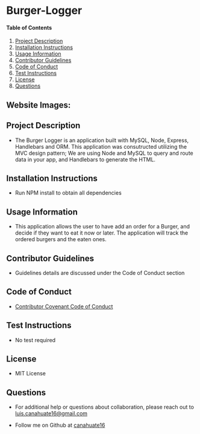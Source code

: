 # Burger-Logger
    
#### Table of Contents
1. [Project Description](#project-description)
2. [Installation Instructions](#installation-instructions)
3. [Usage Information](#usage-information)
4. [Contributor Guidelines](#contributor-guidelines)
5. [Code of Conduct](#code-of-conduct)
6. [Test Instructions](#test-instructions)
7. [License](#license)
8. [Questions](#questions)

## Website Images:

## Project Description
* The Burger Logger is an application built with MySQL, Node, Express, Handlebars and ORM. This application was consutructed utilizing the  MVC design pattern; We are using Node and MySQL to query and route data in your app, and Handlebars to generate the HTML.

## Installation Instructions
* Run NPM install to obtain all dependencies

## Usage Information
* This application allows the user to have add an order for a Burger, and decide if they want to eat it now or later. The application will track the ordered burgers and the eaten ones.

## Contributor Guidelines
* Guidelines details are discussed under the Code of Conduct section

## Code of Conduct
* [Contributor Covenant Code of Conduct](https://www.contributor-covenant.org/version/2/0/code_of_conduct/code_of_conduct.md)

## Test Instructions
* No test required

## License
* MIT License

## Questions
* For additional help or questions about collaboration, please reach out to luis.canahuate16@gmail.com

* Follow me on Github at [canahuate16](http://github.com/canahuate16)